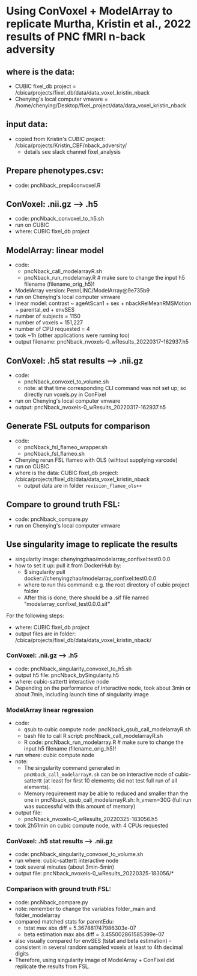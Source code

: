 # Using ConVoxel + ModelArray to replicate Murtha, Kristin et al., 2022 results of PNC fMRI n-back adversity

## where is the data:

* CUBIC fixel_db project = /cbica/projects/fixel_db/data/data_voxel_kristin_nback
* Chenying's local computer vmware = /home/chenying/Desktop/fixel_project/data/data_voxel_kristin_nback

## input data:
* copied from Kristin's CUBIC project: /cbica/projects/Kristin_CBF/nback_adversity/
    * details see slack channel fixel_analysis

## Prepare phenotypes.csv:
* code: pncNback_prep4convoxel.R

## ConVoxel: .nii.gz --> .h5

* code: pncNback_convoxel_to_h5.sh
* run on CUBIC
* where: CUBIC fixel_db project

## ModelArray: linear model

* code:
    * pncNback_call_modelarrayR.sh
    * pncNback_run_modelarray.R    # make sure to change the input h5 filename (filename_orig_h5)!
* ModelArray version: PennLINC/ModelArray@9e735b9
* run on Chenying's local computer vmware
* linear model: contrast ~ ageAtScan1 + sex + nbackRelMeanRMSMotion + parental_ed + envSES
* number of subjects = 1150
* number of voxels = 151,227
* number of CPU requested = 4
* took ~1h (other applications were running too)
* output filename: pncNback_nvoxels-0_wResults_20220317-162937.h5


## ConVoxel: .h5 stat results --> .nii.gz

* code: 
    * pncNback_convoxel_to_volume.sh   
    * note: at that time corresponding CLI command was not set up; so directly run voxels.py in ConFixel
* run on Chenying's local computer vmware
* output: pncNback_nvoxels-0_wResults_20220317-162937.h5

## Generate FSL outputs for comparison

* code: 
    * pncNback_fsl_flameo_wrapper.sh
    * pncNback_fsl_flameo.sh
* Chenying rerun FSL flameo with OLS (wihtout supplying varcode)
* run on CUBIC
* where is the data: CUBIC fixel_db project: /cbica/projects/fixel_db/data/data_voxel_kristin_nback
    * output data are in folder `revision_flameo_ols++`

## Compare to ground truth FSL:

* code: pncNback_compare.py
* run on Chenying's local computer vmware


## Use singularity image to replicate the results
* singularity image: chenyingzhao/modelarray_confixel:test0.0.0
* how to set it up: pull it from DockerHub by: 
    * $ singularity pull docker://chenyingzhao/modelarray_confixel:test0.0.0
    * where to run this command: e.g. the root directory of cubic project folder
    * After this is done, there should be a .sif file named "modelarray_confixel_test0.0.0.sif" 

For the following steps:
* where: CUBIC fixel_db project
* output files are in folder: /cbica/projects/fixel_db/data/data_voxel_kristin_nback/
### ConVoxel: .nii.gz --> .h5
* code: pncNback_singularity_convoxel_to_h5.sh
* output h5 file: pncNback_bySingularity.h5
* where: cubic-sattertt interactive node
* Depending on the performance of interactive node, took about 3min or about 7min, including launch time of singularity image

### ModelArray linear regression
* code: 
    * qsub to cubic compute node: pncNback_qsub_call_modelarrayR.sh
    * bash file to call R script:   pncNback_call_modelarrayR.sh
    * R code: pncNback_run_modelarray.R   # make sure to change the input h5 filename (filename_orig_h5)!
* run where: cubic compute node
* note: 
    * The singularity command generated in `pncNback_call_modelarrayR.sh` can be on interactive node of cubic-sattertt (at least for first 10 elements; did not test full run of all elements).
    * Memory requirement may be able to reduced and smaller than the one in pncNback_qsub_call_modelarrayR.sh: h_vmem=30G (full run was successful with this amount of memory)
* output file: 
    * pncNback_nvoxels-0_wResults_20220325-183056.h5
* took 2h51min on cubic compute node, with 4 CPUs requested

### ConVoxel: .h5 stat results --> .nii.gz
* code: pncNback_singularity_convoxel_to_volume.sh
* run where: cubic-sattertt interactive node
* took several minutes (about 3min-5min)
* output file: pncNback_nvoxels-0_wResults_20220325-183056/*


### Comparison with ground truth FSL:
* code: pncNback_compare.py
* note: remember to change the variables folder_main and folder_modelarray
* compared matched stats for parentEdu:
    * tstat max abs diff = 5.367881747986303e-07
    * beta estimation max abs diff = 3.455002861585399e-07
* also visually compared for envSES (tstat and beta estimation) - consistent in several random sampled voxels at least to 4th decimal digits
* Therefore, using singularity image of ModelArray + ConFixel did replicate the results from FSL.
